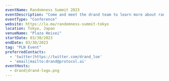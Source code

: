 ```yaml
---
eventName: Randomness Summit 2023
eventDescription: "Come and meet the drand team to learn more about randomness, timelock, VDFs and more!"
eventType: "Conference"
website: https://lu.ma/randomness-summit-tokyo
location: Tokyo, Japan
venueName: "Plaza Heisei"
startDate: 03/30/2023
endDate: 03/30/2023
tag: "PLN Event"
preferredContacts:
  - 'twitter|https://twitter.com/drand_loe'
  - 'email|mailto:drand@protocol.ai'
eventHosts:
  - drand|drand-logo.png
---
```

